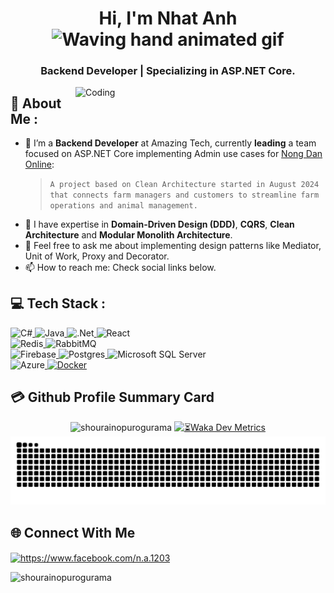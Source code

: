 <h1 align="center">Hi, I'm Nhat Anh <img src="https://raw.githubusercontent.com/nixin72/nixin72/master/wave.gif" 
         alt="Waving hand animated gif"
         height="45"
         width="45" /></h1>
<h3 align="center">Backend Developer | Specializing in ASP.NET Core.</h3>

<img align="right" alt="Coding" width="400" src="https://i.pinimg.com/originals/e8/f4/53/e8f453469a3ec97ecd354df465d73913.gif">

## 💫 About Me :
- 🔭 I’m a **Backend Developer** at Amazing Tech, currently **leading** a team focused on ASP.NET Core implementing Admin use cases for [Nong Dan Online](https://nongdanonline.vn/):
  >```A project based on Clean Architecture started in August 2024 that connects farm managers and customers to streamline farm operations and animal management.```
- 🌱 I have expertise in **Domain-Driven Design (DDD)**, **CQRS**, **Clean Architecture** and **Modular Monolith Architecture**.
- 💬 Feel free to ask me about implementing design patterns like Mediator, Unit of Work, Proxy and Decorator.
- 📫 How to reach me: Check social links below.


## 💻 Tech Stack :

<a href="https://learn.microsoft.com/en-us/dotnet/csharp/" target="_blank">
  <img src="https://img.shields.io/badge/c%23-%23239120.svg?style=for-the-badge&logo=csharp&logoColor=white" alt="C#" style="display:inline-block;" />
</a>
<a href="https://www.java.com/" target="_blank">
  <img src="https://img.shields.io/badge/java-%23ED8B00.svg?style=for-the-badge&logo=openjdk&logoColor=white" alt="Java" style="display:inline-block;" />
</a>
<a href="https://dotnet.microsoft.com/en-us/" target="_blank">
  <img src="https://img.shields.io/badge/.NET-5C2D91?style=for-the-badge&logo=.net&logoColor=white" alt=".Net" style="display:inline-block;" />
</a>
<a href="https://reactjs.org/" target="_blank">
  <img src="https://img.shields.io/badge/react-%2320232a.svg?style=for-the-badge&logo=react&logoColor=%2361DAFB" alt="React" style="display:inline-block;" />
</a>
<br/>
<a href="https://redis.io/" target="_blank">
  <img src="https://img.shields.io/badge/redis-%23DD0031.svg?style=for-the-badge&logo=redis&logoColor=white" alt="Redis" style="display:inline-block;" />
</a>
<a href="https://www.rabbitmq.com/" target="_blank">
  <img src="https://img.shields.io/badge/rabbitmq-FF6600?style=for-the-badge&logo=rabbitmq&logoColor=white" alt="RabbitMQ" style="display:inline-block;" />
</a>
<br/>
<a href="https://firebase.google.com/" target="_blank">
  <img src="https://img.shields.io/badge/firebase-a08021?style=for-the-badge&logo=firebase&logoColor=ffcd34" alt="Firebase" style="display:inline-block;" />
</a>
<a href="https://www.postgresql.org/" target="_blank">
  <img src="https://img.shields.io/badge/postgres-%23316192.svg?style=for-the-badge&logo=postgresql&logoColor=white" alt="Postgres" style="display:inline-block;" />
</a>
<a href="https://learn.microsoft.com/en-us/sql/" target="_blank">
  <img src="https://img.shields.io/badge/Microsoft%20SQL%20Server-CC2927?style=for-the-badge&logo=microsoft%20sql%20server&logoColor=white" alt="Microsoft SQL Server" style="display:inline-block;" />
</a>
<br/>
<a href="https://azure.microsoft.com/en-us/" target="_blank">
  <img src="https://img.shields.io/badge/azure-%230072C6.svg?style=for-the-badge&logo=microsoftazure&logoColor=white" alt="Azure" style="display:inline-block;" />
</a>
<a href="https://www.docker.com/">
  <img src="https://img.shields.io/badge/docker-%230db7ed.svg?style=for-the-badge&logo=docker&logoColor=white" alt="Docker" />
</a>


## 💳 Github Profile Summary Card
<div align="center">
  <img src="https://github-readme-streak-stats.herokuapp.com/?user=shourainopurogurama&theme=transparent&ring=226AEB&currStreakNum=9323F8EF&sideNums=226AEB&sideLabels=226AEBEA&excludeDaysLabel=1B1B1BE0&dates=1B1B1BE0&currStreakLabel=9920F8E0" alt="shourainopurogurama" style="display: inline-block;">
         
  <a href="https://wakatime.com/@anhtnse" style="display: inline-block;">
    <img src="https://github-readme-stats.vercel.app/api/wakatime?username=anhtnse&custom_title=Dev%20Metrics%20(01%20Nov%202024%20-%20now)&text_color=4f4f4f&title_color=226AEB&icon_color=4f4f4f" alt="⏳Waka Dev Metrics">
  </a>
</div>


<div align="center">
<picture>
  <source media="(prefers-color-scheme: dark)" srcset="https://github.com/ShouraiNoPurogurama/ShouraiNoPurogurama/blob/output/github-contribution-grid-snake.svg">
  <source media="(prefers-color-scheme: light)" srcset="https://github.com/ShouraiNoPurogurama/ShouraiNoPurogurama/blob/output/github-contribution-grid-snake.svg">
  <img alt="github contribution grid snake animation" src="https://github.com/ShouraiNoPurogurama/ShouraiNoPurogurama/blob/output/github-contribution-grid-snake.svg">
</picture>
</div>


##  🌐 Connect With Me
<p align="left">
<a href="https://fb.com/n.a.1203" target="blank"><img align="center" src="https://raw.githubusercontent.com/rahuldkjain/github-profile-readme-generator/master/src/images/icons/Social/facebook.svg" alt="https://www.facebook.com/n.a.1203" height="30" width="40" /></a>
</p>

 <p align="left"> <img src="https://komarev.com/ghpvc/?username=shourainopurogurama&label=Profile%20views&color=0e75b6&style=flat" alt="shourainopurogurama"/>
